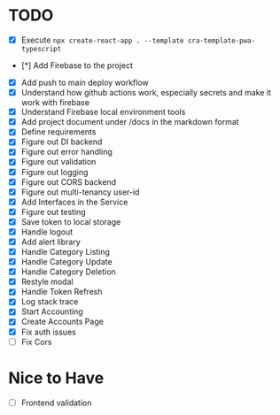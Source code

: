 # TODO

- [x] Execute `npx create-react-app . --template cra-template-pwa-typescript`
- [*] Add Firebase to the project
- [x] Add push to main deploy workflow
- [x] Understand how github actions work, especially secrets and make it work with firebase
- [x] Understand Firebase local environment tools
- [x] Add project document under /docs in the markdown format
- [x] Define requirements
- [x] Figure out DI backend
- [x] Figure out error handling
- [x] Figure out validation
- [x] Figure out logging
- [x] Figure out CORS backend
- [x] Figure out multi-tenancy user-id
- [x] Add Interfaces in the Service
- [x] Figure out testing
- [x] Save token to local storage
- [x] Handle logout
- [x] Add alert library
- [x] Handle Category Listing
- [x] Handle Category Update
- [x] Handle Category Deletion
- [x] Restyle modal
- [x] Handle Token Refresh
- [x] Log stack trace
- [x] Start Accounting
- [x] Create Accounts Page
- [x] Fix auth issues
- [ ] Fix Cors

# Nice to Have

- [ ] Frontend validation
